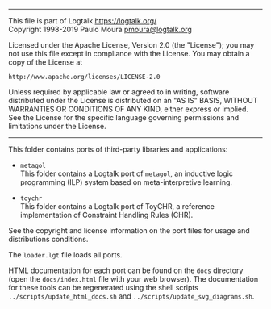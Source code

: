 ________________________________________________________________________

This file is part of Logtalk <https://logtalk.org/>  
Copyright 1998-2019 Paulo Moura <pmoura@logtalk.org>

Licensed under the Apache License, Version 2.0 (the "License");
you may not use this file except in compliance with the License.
You may obtain a copy of the License at

    http://www.apache.org/licenses/LICENSE-2.0

Unless required by applicable law or agreed to in writing, software
distributed under the License is distributed on an "AS IS" BASIS,
WITHOUT WARRANTIES OR CONDITIONS OF ANY KIND, either express or implied.
See the License for the specific language governing permissions and
limitations under the License.
________________________________________________________________________


This folder contains ports of third-party libraries and applications:

* `metagol`  
	This folder contains a Logtalk port of `metagol`, an inductive
	logic programming (ILP) system based on meta-interpretive learning.

* `toychr`  
	This folder contains a Logtalk port of ToyCHR, a reference
	implementation of Constraint Handling Rules (CHR).

See the copyright and license information on the port files for usage
and distributions conditions.

The `loader.lgt` file loads all ports.

HTML documentation for each port can be found on the `docs` directory
(open the `docs/index.html` file with your web browser). The documentation
for these tools can be regenerated using the shell scripts
`../scripts/update_html_docs.sh` and `../scripts/update_svg_diagrams.sh`.
